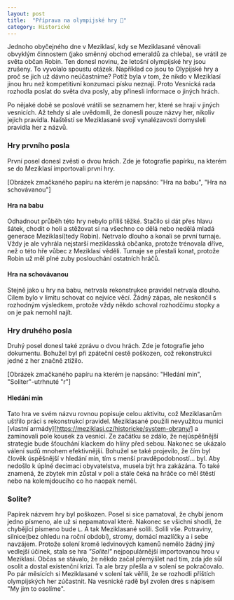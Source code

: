 ```yaml
---
layout: post
title:  "Příprava na olympijské hry 🏅"
category: Historické
---
```


Jednoho obyčejného dne v Meziklasí, kdy se Meziklasané věnovali obvyklým činnostem (jako směnný obchod emeraldů za chleba), se vrátil ze světa občan Robin. Ten donesl novinu, že letošní olympijské hry jsou zrušeny. To vyvolalo spoustu otázek. Například co jsou to Olypijské hry a proč se jich už dávno neúčastníme? Potíž byla v tom, že nikdo v Meziklasí jinou hru než kompetitivní konzumaci písku neznají. Proto Vesnická rada rozhodla poslat do světa dva posly, aby přinesli informace o jiných hrách.

Po nějaké době se poslové vrátili se seznamem her, které se hrají v jiných vesnicích. Až tehdy si ale uvědomili, že donesli pouze názvy her, nikoliv jejich pravidla. Naštěstí se Meziklasané svojí vynalézavostí domysleli pravidla her z názvů.

### Hry prvního posla
První posel donesl zvěsti o dvou hrách. Zde je fotografie papírku, na kterém se do Meziklasí importovali první hry.

[Obrázek zmačkaného papíru na kterém je napsáno: "Hra na babu", "Hra na schovávanou"]

#### Hra na babu
Odhadnout průběh této hry nebylo příliš těžké. Stačilo si dát přes hlavu šátek, chodit o holi a stěžovat si na všechno co dělá nebo nedělá mladá generace Meziklasí(tedy Robin). Netrvalo dlouho a konali se první turnaje. Vždy je ale vyhrála nejstarší meziklasská občanka, protože trénovala dříve, než o této hře vůbec z Meziklasí věděli. Turnaje se přestali konat, protože Robin už měl plné zuby poslouchání ostatních hráčů.

#### Hra na schovávanou
Stejně jako u hry na babu, netrvala rekonstrukce pravidel netrvala dlouho. Cílem bylo v limitu schovat co nejvíce věcí. Žádný zápas, ale neskončil s rozhodným výsledkem, protože vždy někdo schoval rozhodčímu stopky a on je pak nemohl najít.

### Hry druhého posla
Druhý posel donesl také zprávu o dvou hrách. Zde je fotografie jeho dokumentu. Bohužel byl při zpáteční cestě poškozen, což rekonstrukci jedné z her značně ztížilo.

[Obrázek zmačkaného papíru na kterém je napsáno: "Hledání min", "Soliter"-utrhnuté "r"]

#### Hledání min
Tato hra ve svém názvu rovnou popisuje celou aktivitu, což Meziklasanům uštřilo práci s rekonstrukcí pravidel. Meziklasané použili nevyužitou munici [vlastní armády][https://meziklasi.cz/historicke/system-obrany/] a zaminovali pole kousek za vesnicí. Ze začátku se zdálo, že nejúspěšnější strategie bude šťouchání klackem do hlíny před sebou. Nakonec se ukázalo válení sudů mnohem efektivnější. Bohužel se také projevilo, že čím byl člověk úspěšnější v hledání min, tím s menší pravděpodobností... byl. Aby nedošlo k úplné decimaci obyvatelstva, musela být hra zakázána. To také znamená, že zbytek min zůstal v poli a stále čeká na hráče co měl štěstí nebo na kolemjdoucího co ho naopak neměl.

### Solite?
Papírek názvem hry byl poškozen. Posel si sice pamatoval, že chybí jenom jedno písmeno, ale už si nepamatoval které. Nakonec se všichni shodli, že chybějící písmeno bude `L`. A tak Meziklasané solili. Solili vše. Potraviny, silnice(bez ohledu na roční období), stromy, domácí mazlíčky a i sebe navzájem. Protože solení kromě ledvinových kamenů nemělo žádný jiný vedlejší účinek, stala se hra *"Solitel"* nejpopulárnější importovanou hrou v Meziklasí. Občas se stávalo, že někdo začal přemýšlet nad tím, zda jde sůl osolit a dostal existenční krizi. Ta ale brzy přešla a v solení se pokračovalo. Po pár měsících si Meziklasané v solení tak věřili, že se rozhodli příštích olympijských her zúčastnit. Na vesnické radě byl zvolen dres s nápisem "My jim to osolíme".
